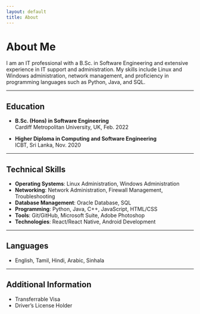 ```yaml
---
layout: default
title: About
---
```


# About Me

I am an IT professional with a B.Sc. in Software Engineering and extensive experience in IT support and administration. My skills include Linux and Windows administration, network management, and proficiency in programming languages such as Python, Java, and SQL.

---

## Education

- **B.Sc. (Hons) in Software Engineering**  
  Cardiff Metropolitan University, UK, Feb. 2022

- **Higher Diploma in Computing and Software Engineering**  
  ICBT, Sri Lanka, Nov. 2020

---

## Technical Skills

- **Operating Systems**: Linux Administration, Windows Administration
- **Networking**: Network Administration, Firewall Management, Troubleshooting
- **Database Management**: Oracle Database, SQL
- **Programming**: Python, Java, C++, JavaScript, HTML/CSS
- **Tools**: Git/GitHub, Microsoft Suite, Adobe Photoshop
- **Technologies**: React/React Native, Android Development

---

## Languages

- English, Tamil, Hindi, Arabic, Sinhala

---

## Additional Information

- Transferrable Visa
- Driver’s License Holder
